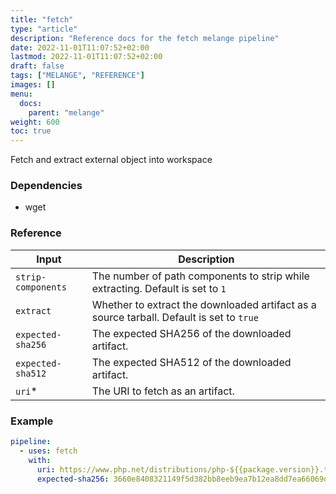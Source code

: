 ```yaml
---
title: "fetch"
type: "article"
description: "Reference docs for the fetch melange pipeline"
date: 2022-11-01T11:07:52+02:00
lastmod: 2022-11-01T11:07:52+02:00
draft: false
tags: ["MELANGE", "REFERENCE"]
images: []
menu:
  docs:
    parent: "melange"
weight: 600
toc: true
---
```



Fetch and extract external object into workspace

### Dependencies
- wget


### Reference
| Input              | Description                                                                              |
|--------------------|------------------------------------------------------------------------------------------|
| `strip-components` | The number of path components to strip while extracting. Default is set to `1`           |
| `extract`          | Whether to extract the downloaded artifact as a source tarball. Default is set to `true` |
| `expected-sha256`  | The expected SHA256 of the downloaded artifact.                                          |
| `expected-sha512`  | The expected SHA512 of the downloaded artifact.                                          |
| `uri`*             | The URI to fetch as an artifact.                                                         |


### Example
```yaml
pipeline:
  - uses: fetch
    with:
      uri: https://www.php.net/distributions/php-${{package.version}}.tar.gz
      expected-sha256: 3660e8408321149f5d382bb8eeb9ea7b12ea8dd7ea66069da33f6f7383750ab2

```

